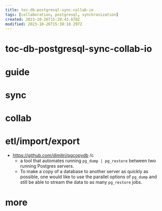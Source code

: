 ```yaml
---
title: toc-db-postgresql-sync-collab-io
tags: [collaboration, postgresql, synchronization]
created: 2023-10-26T15:29:43.670Z
modified: 2023-10-26T15:30:18.297Z
---
```


# toc-db-postgresql-sync-collab-io

# guide

# sync

# collab

# etl/import/export
- https://github.com/dimitri/pgcopydb /c
  - a tool that automates running `pg_dump | pg_restore` between two running Postgres servers. 
  - To make a copy of a database to another server as quickly as possible, one would like to use the parallel options of `pg_dump` and still be able to stream the data to as many `pg_restore` jobs.
# more

